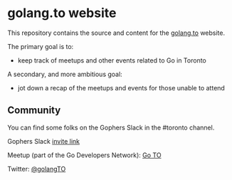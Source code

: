 # golang.to website

This repository contains the source and content for the [golang.to](https://golang.to) website.

The primary goal is to:

- keep track of meetups and other events related to Go in Toronto

A secondary, and more ambitious goal:

- jot down a recap of the meetups and events for those unable to attend

## Community

You can find some folks on the Gophers Slack in the #toronto channel.

Gophers Slack [invite link](https://join.slack.com/t/gophers/shared_invite/zt-1k9kcbm02-vSeeZ0hPxyMix2pxmL4Vkw)

Meetup (part of the Go Developers Network): [Go TO](https://www.meetup.com/go-toronto)

Twitter: [@golangTO](https://twitter.com/golangto)
